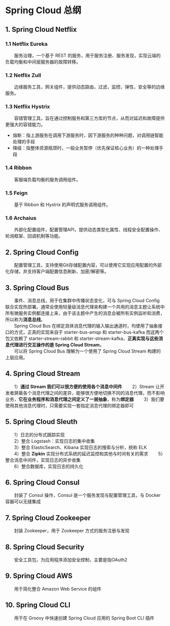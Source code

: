 # Spring Cloud 总纲 #

## **1. Spring Cloud Netflix**  

### 1.1 Netflix Eureka  

　　服务治理，一个基于 REST 的服务，用于服务注册、服务发现，实现云端的负载均衡和中间层服务器的故障转移。  

### 1.2 Netflix Zull  

　　边缘服务工具，网关组件，提供动态路由，过滤，监控，弹性，安全等的边缘服务。  

### 1.3 Netflix Hystrix      

　　容错管理工具，旨在通过控制服务和第三方库的节点，从而对延迟和故障提供更强大的容错能力。  

* 熔断：指上游服务在调用下游服务时，因下游服务的种种问题，对调用链智能处理的手段
* 降级：指整体资源瓶颈时，一般业务暂停（优先保证核心业务）的一种处理手段

### 1.4 Ribbon  

　　客服端负载均衡的服务调用组件。  

### 1.5 Feign  

　　基于 Ribbon 和 Hystrix 的声明式服务调用组件。  

### 1.6 Archaius  

　　外部化配置组件，配置管理API，提供动态类型化属性、线程安全配置操作、轮询框架、回调机制等功能。

## **2. Spring Cloud Config**  

　　配置管理工具，支持使用Git存储配置内容，可以使用它实现应用配置的外部化存储，并支持客户端配置信息刷新、加密/解密等。  

## **3. Spring Cloud Bus**  

　　事件、消息总线，用于在集群中传播状态变化，可与 Spring Cloud Config 联合实现热部署。通常会使用轻量级消息代理来构建一个共用的消息主题让系统中所有微服务实例都连接上来，由于该主题中产生的消息会被所有实例监听和消费，所以称为**消息总线**。    
　　Spring Cloud Bus 在绑定具体消息代理的输入输出通道时，均使用了抽象接口的方式，正真的实现来自于 starter-bus-amqp 和 starter-bus-kafka 而这两个包又依赖了 starter-stream-rabbit 和 starter-stream-kafka，**正真实现与这些消息代理进行交互操作的是 Spring Cloud Stream**。  
　　可以将 Spring Cloud Bus 理解为一个使用了 Spring Cloud Stream 构建的上层应用。

## **4. Spring Cloud Stream**  

　　1）**通过 Stream 我们可以很方便的使用各个消息中间件**
　　2）Stream 让开发者屏蔽各个消息代理之间的差异，能够很方便地切换不同的消息代理，而不影响业务，**它在业务程序和消息代理之间定义了一层抽象**，称为**绑定器** 
　　3）我们要使用其他消息代理时，只需要实现一套指定消息代理的绑定器即可

## **5. Spring Cloud Sleuth**  

　　1）日志的分布式跟踪实现  
　　2）整合 Logstash：实现日志的集中收集  
　　3）整合 ElasticSearch、Kibana 实现日志的搜索与分析，统称 ELK  
　　4）整合 **Zipkin** 实现分布式系统的延迟监控和其他与时间有关的需求
　　5）整合消息中间件，实现日志的异步收集  
　　6）整合数据库，实现日志的持久化  

## **6. Spring Cloud Consul**  

　　封装了 Consul 操作，Consul 是一个服务发现与配置管理工具，与 Docker 容器可以无缝集成  

## **7. Spring Cloud Zookeeper**  

　　封装 Zookeeper，用于 Zookeeper 方式的服务注册与发现  

## **8. Spring Cloud Security**  

　　安全工具包，为应用程序添加安全控制，主要是指OAuth2

## **9. Spring Cloud AWS**  

　　用于简化整合 Amazon Web Service 的组件  

## **10. Spring Cloud CLI**  

　　用于在 Groovy 中快速创建 Spring Cloud 应用的 Spring Boot CLI 插件